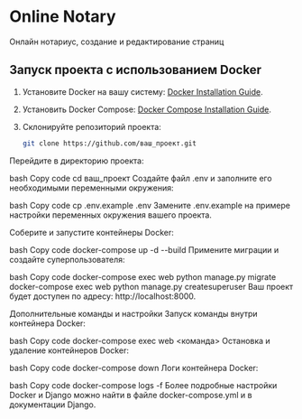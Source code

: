 # Online Notary

Онлайн нотариус, создание и редактирование страниц

## Запуск проекта с использованием Docker

1. Установите Docker на вашу систему: [Docker Installation Guide](https://docs.docker.com/get-docker/).
2. Установить Docker Compose: [Docker Compose Installation Guide](https://docs.docker.com/compose/install/).

3. Склонируйте репозиторий проекта:
   ```bash
   git clone https://github.com/ваш_проект.git


Перейдите в директорию проекта:

bash
Copy code
cd ваш_проект
Создайте файл .env и заполните его необходимыми переменными окружения:

bash
Copy code
cp .env.example .env
Замените .env.example на примере настройки переменных окружения вашего проекта.

Соберите и запустите контейнеры Docker:

bash
Copy code
docker-compose up -d --build
Примените миграции и создайте суперпользователя:

bash
Copy code
docker-compose exec web python manage.py migrate
docker-compose exec web python manage.py createsuperuser
Ваш проект будет доступен по адресу: http://localhost:8000.

Дополнительные команды и настройки
Запуск команды внутри контейнера Docker:

bash
Copy code
docker-compose exec web <команда>
Остановка и удаление контейнеров Docker:

bash
Copy code
docker-compose down
Логи контейнера Docker:

bash
Copy code
docker-compose logs -f
Более подробные настройки Docker и Django можно найти в файле docker-compose.yml и в документации Django.